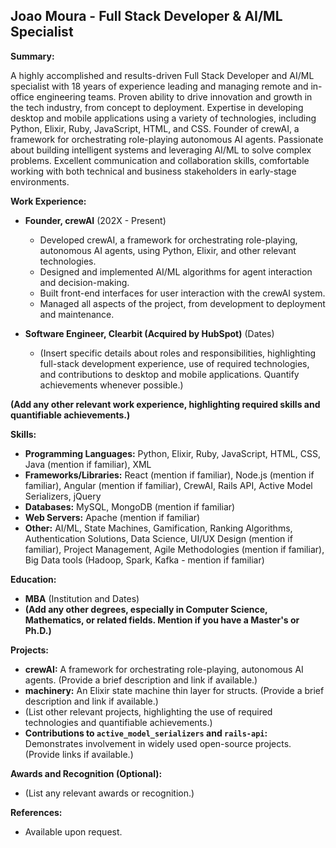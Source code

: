 ## Joao Moura - Full Stack Developer & AI/ML Specialist

**Summary:**

A highly accomplished and results-driven Full Stack Developer and AI/ML specialist with 18 years of experience leading and managing remote and in-office engineering teams. Proven ability to drive innovation and growth in the tech industry, from concept to deployment. Expertise in developing desktop and mobile applications using a variety of technologies, including Python, Elixir, Ruby, JavaScript, HTML, and CSS.  Founder of crewAI, a framework for orchestrating role-playing autonomous AI agents.  Passionate about building intelligent systems and leveraging AI/ML to solve complex problems.  Excellent communication and collaboration skills, comfortable working with both technical and business stakeholders in early-stage environments.


**Work Experience:**

* **Founder, crewAI** (202X - Present)
    * Developed crewAI, a framework for orchestrating role-playing, autonomous AI agents, using Python, Elixir, and other relevant technologies.
    * Designed and implemented AI/ML algorithms for agent interaction and decision-making.
    * Built front-end interfaces for user interaction with the crewAI system.
    * Managed all aspects of the project, from development to deployment and maintenance.

* **Software Engineer, Clearbit (Acquired by HubSpot)** (Dates)
    * (Insert specific details about roles and responsibilities, highlighting full-stack development experience, use of required technologies, and contributions to desktop and mobile applications. Quantify achievements whenever possible.)

**(Add any other relevant work experience, highlighting required skills and quantifiable achievements.)**


**Skills:**

* **Programming Languages:** Python, Elixir, Ruby, JavaScript, HTML, CSS, Java (mention if familiar), XML
* **Frameworks/Libraries:**  React (mention if familiar), Node.js (mention if familiar), Angular (mention if familiar),  CrewAI, Rails API, Active Model Serializers, jQuery
* **Databases:** MySQL, MongoDB (mention if familiar)
* **Web Servers:** Apache (mention if familiar)
* **Other:** AI/ML, State Machines, Gamification, Ranking Algorithms, Authentication Solutions, Data Science, UI/UX Design (mention if familiar), Project Management, Agile Methodologies (mention if familiar), Big Data tools (Hadoop, Spark, Kafka - mention if familiar)


**Education:**

* **MBA** (Institution and Dates)
* **(Add any other degrees, especially in Computer Science, Mathematics, or related fields.  Mention if you have a Master's or Ph.D.)**


**Projects:**

* **crewAI:**  A framework for orchestrating role-playing, autonomous AI agents. (Provide a brief description and link if available.)
* **machinery:** An Elixir state machine thin layer for structs. (Provide a brief description and link if available.)
* (List other relevant projects, highlighting the use of required technologies and quantifiable achievements.)
* **Contributions to `active_model_serializers` and `rails-api`:** Demonstrates involvement in widely used open-source projects. (Provide links if available.)


**Awards and Recognition (Optional):**

* (List any relevant awards or recognition.)

**References:**

* Available upon request.